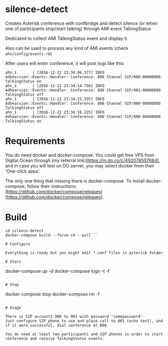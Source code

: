 silence-detect
==============

Creates Asterisk conference with confbridge and detect silence (or when one of participants stop/start talking) through AMI event TalkingStatus

Dedicated to collect AMI TalkingStatus event and display it.

Also can be used to process any kind of AMI events (check `ahn/config/events.rb`)


After users will enter conference, it will post logs like this:

```
ahn_1       | [2016-12-22 23:34:06.377] INFO  Adhearsion::Events::Handler: Conference: 888 Channel SIP/900-00000008 TalkingStatus on
ahn_1       | [2016-12-22 23:34:14.750] INFO  Adhearsion::Events::Handler: Conference: 888 Channel SIP/901-00000009 TalkingStatus off
ahn_1       | [2016-12-22 23:34:15.335] INFO  Adhearsion::Events::Handler: Conference: 888 Channel SIP/900-00000008 TalkingStatus off
ahn_1       | [2016-12-22 23:34:16.225] INFO  Adhearsion::Events::Handler: Conference: 888 Channel SIP/900-00000008 TalkingStatus on
```

# Requirements

You do need docker and docker-compose. You could get free VPS from Digital Ocean through (my referral link)[https://m.do.co/c/492078597684], 
and in case you will test on DO server, you may select docker from their 'One-click apps'.

The only one thing that missing there is docker-compose.
To install docker-compose, follow their instructions: (https://github.com/docker/compose/releases)[https://github.com/docker/compose/releases].

# Build

```git clone
cd silence-detect
docker-compose build --force-rm --pull```

# Configure

Everything is ready but you might edit *.conf files in asterisk folder

# Start

```
docker-compose up -d
docker-compose logs -t -f
```

# Stop

```
docker-compose stop
docker-compose rm -f
```

# Usage

There is SIP accounts 900 to 901 with password 'somepassword'.
Just configure SIP phone to use and place call to 801 (echo test), and if it were successful, dial conference at 888.

You do need at least two participants and SIP phones in order to start conference and receive TalkingStatus events.

